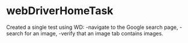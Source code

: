 # webDriverHomeTask
Created a single test using WD: 
-navigate to the Google search page, 
-search for an image,
-verify that an image tab contains images. 
